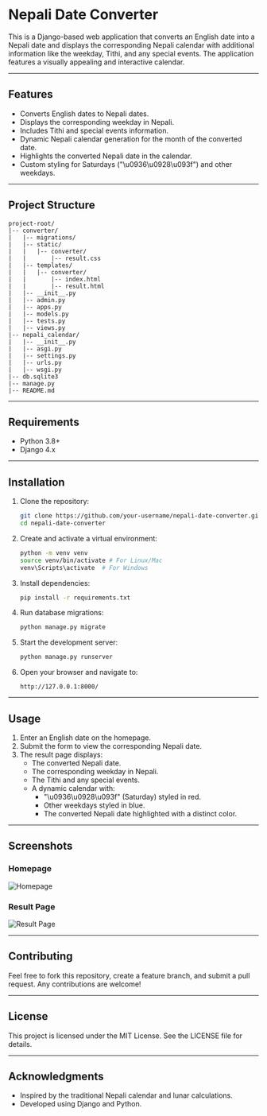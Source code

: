 # Nepali Date Converter

This is a Django-based web application that converts an English date into a Nepali date and displays the corresponding Nepali calendar with additional information like the weekday, Tithi, and any special events. The application features a visually appealing and interactive calendar.

---

## Features

- Converts English dates to Nepali dates.
- Displays the corresponding weekday in Nepali.
- Includes Tithi and special events information.
- Dynamic Nepali calendar generation for the month of the converted date.
- Highlights the converted Nepali date in the calendar.
- Custom styling for Saturdays ("\u0936\u0928\u093f") and other weekdays.

---

## Project Structure

```
project-root/
|-- converter/
|   |-- migrations/
|   |-- static/
|   |   |-- converter/
|   |       |-- result.css
|   |-- templates/
|   |   |-- converter/
|   |       |-- index.html
|   |       |-- result.html
|   |-- __init__.py
|   |-- admin.py
|   |-- apps.py
|   |-- models.py
|   |-- tests.py
|   |-- views.py
|-- nepali_calendar/
|   |-- __init__.py
|   |-- asgi.py
|   |-- settings.py
|   |-- urls.py
|   |-- wsgi.py
|-- db.sqlite3
|-- manage.py
|-- README.md
```

---

## Requirements

- Python 3.8+
- Django 4.x

---

## Installation

1. Clone the repository:
   ```bash
   git clone https://github.com/your-username/nepali-date-converter.git
   cd nepali-date-converter
   ```

2. Create and activate a virtual environment:
   ```bash
   python -m venv venv
   source venv/bin/activate # For Linux/Mac
   venv\Scripts\activate  # For Windows
   ```

3. Install dependencies:
   ```bash
   pip install -r requirements.txt
   ```

4. Run database migrations:
   ```bash
   python manage.py migrate
   ```

5. Start the development server:
   ```bash
   python manage.py runserver
   ```

6. Open your browser and navigate to:
   ```
   http://127.0.0.1:8000/
   ```

---

## Usage

1. Enter an English date on the homepage.
2. Submit the form to view the corresponding Nepali date.
3. The result page displays:
   - The converted Nepali date.
   - The corresponding weekday in Nepali.
   - The Tithi and any special events.
   - A dynamic calendar with:
     - "\u0936\u0928\u093f" (Saturday) styled in red.
     - Other weekdays styled in blue.
     - The converted Nepali date highlighted with a distinct color.

---

## Screenshots

### Homepage
![Homepage](https://via.placeholder.com/600x400.png?text=Homepage)

### Result Page
![Result Page](https://via.placeholder.com/600x400.png?text=Result+Page)

---

## Contributing

Feel free to fork this repository, create a feature branch, and submit a pull request. Any contributions are welcome!

---

## License

This project is licensed under the MIT License. See the LICENSE file for details.

---

## Acknowledgments

- Inspired by the traditional Nepali calendar and lunar calculations.
- Developed using Django and Python.
